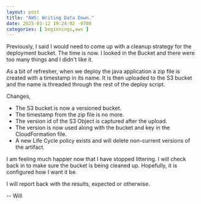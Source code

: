```yaml
---
layout: post
title: "AWS: Writing Data Down."
date: 2025-03-12 19:24:02 -0700
categories: [ beginnings,aws ]
---
```


Previously, I said I would need to come up with a cleanup strategy for
the deployment bucket. The time is now. I looked in the Bucket and there were too many things and I didn't like it.

As a bit of refresher, when we deploy the java application a zip file is
created with a timestamp in its name. It is then uploaded to the S3 bucket and the name is threaded through
the rest of the deploy script.

Changes, 
 * The S3 bucket is now a versioned bucket. 
 * The timestamp from the zip file is no more. 
 * The version id of the S3 Object is captured after the upload. 
 * The version is now used along with the bucket and key in the CloudFormation file.  
 * A new Life Cycle policy exists and will delete non-current versions of the artifact.

 I am feeling much happier now that I have stopped littering. I will check back in to make sure
the bucket is being cleaned up. Hopefully, it is configured how I want it be.

I will report back with the results, expected or otherwise.

 -- Will